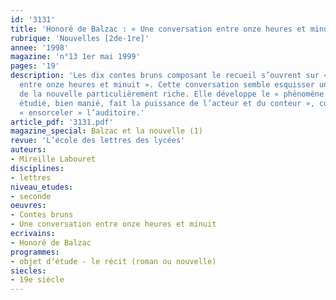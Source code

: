 ```yaml
---
id: '3131'
title: 'Honoré de Balzac : « Une conversation entre onze heures et minuit »'
rubrique: 'Nouvelles [2de-1re]'
annee: '1998'
magazine: 'n°13 1er mai 1999'
pages: '19'
description: 'Les dix contes bruns composant le recueil s’ouvrent sur « Une conversation
  entre onze heures et minuit ». Cette conversation semble esquisser une esthétique
  de la nouvelle particulièrement riche. Elle développe le « phénomène oral qui, bien
  étudié, bien manié, fait la puissance de l’acteur et du conteur », consistant à
  « ensorceler » l’auditoire.'
article_pdf: '3131.pdf'
magazine_special: Balzac et la nouvelle (1)
revue: 'L’école des lettres des lycées'
auteurs:
- Mireille Labouret
disciplines:
- lettres
niveau_etudes:
- seconde
oeuvres:
- Contes bruns
- Une conversation entre onze heures et minuit
ecrivains:
- Honoré de Balzac
programmes:
- objet d’étude - le récit (roman ou nouvelle)
siecles:
- 19e siècle
---
```

